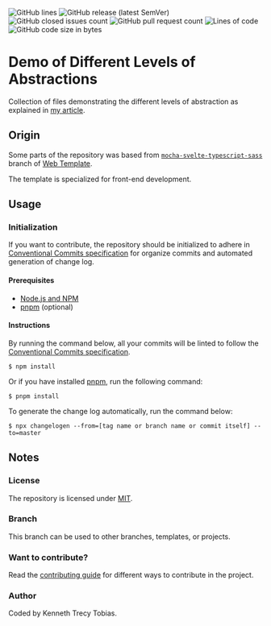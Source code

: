 ![GitHub lines](https://img.shields.io/github/license/KennethTrecy/demo_of_different_levels_of_abstraction?style=for-the-badge)
![GitHub release (latest SemVer)](https://img.shields.io/github/v/release/KennethTrecy/demo_of_different_levels_of_abstraction?style=for-the-badge&display_name=tag&sort=semver)
![GitHub closed issues count](https://img.shields.io/github/issues-closed/KennethTrecy/demo_of_different_levels_of_abstraction?style=for-the-badge)
![GitHub pull request count](https://img.shields.io/github/issues-pr-closed/KennethTrecy/demo_of_different_levels_of_abstraction?style=for-the-badge)
![Lines of code](https://img.shields.io/tokei/lines/github/KennethTrecy/demo_of_different_levels_of_abstraction?style=for-the-badge)
![GitHub code size in bytes](https://img.shields.io/github/repo-size/KennethTrecy/demo_of_different_levels_of_abstraction?style=for-the-badge)

# Demo of Different Levels of Abstractions
Collection of files demonstrating the different levels of abstraction as explained in [my article].

## Origin
Some parts of the repository was based from [`mocha-svelte-typescript-sass`] branch of [Web Template].

The template is specialized for front-end development.

## Usage

### Initialization
If you want to contribute, the repository should be initialized to adhere in [Conventional Commits specification] for organize
commits and automated generation of change log.

#### Prerequisites
- [Node.js and NPM]
- [pnpm] (optional)

#### Instructions
By running the command below, all your commits will be linted to follow the [Conventional Commits
specification].
```
$ npm install
```

Or if you have installed [pnpm], run the following command:
```
$ pnpm install
```

To generate the change log automatically, run the command below:
```
$ npx changelogen --from=[tag name or branch name or commit itself] --to=master
```

## Notes

### License
The repository is licensed under [MIT].

### Branch
This branch can be used to other branches, templates, or projects.

### Want to contribute?
Read the [contributing guide] for different ways to contribute in the project.

### Author
Coded by Kenneth Trecy Tobias.

[`mocha-svelte-typescript-sass`]: https://github.com/KennethTrecy/web_template/tree/mocha-svelte-typescript-sass
[Web Template]: https://github.com/KennethTrecy/web_template/
[MIT]: https://github.com/KennethTrecy/demo_different_levels_of_abstraction_in_software/blob/master/LICENSE
[Node.js and NPM]: https://nodejs.org/en/
[pnpm]: https://pnpm.io/installation
[Conventional Commits specification]: https://www.conventionalcommits.org/en/v1.0.0/
[contributing guide]: ./CONTRIBUTING.md
[my article]: https://kennethtrecy.pages.dev/articles/different_levels_of_abstraction_in_software
